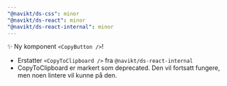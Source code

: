 ```yaml
---
"@navikt/ds-css": minor
"@navikt/ds-react": minor
"@navikt/ds-react-internal": minor
---
```


:sparkles: Ny komponent `<CopyButton />`!

- Erstatter `<CopyToClipboard />` fra `@navikt/ds-react-internal`
- CopyToClipboard er markert som deprecated. Den vil fortsatt fungere, men noen lintere vil kunne på den.
